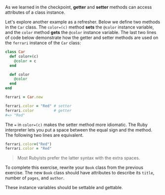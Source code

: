 <!-- { ids:[21], language:'Ruby', type:'workshop', name:'Getters and Setters', description:'Set and retrieve attributes from a class instance using convenience methods.' }-->

As we learned in the checkpoint, **getter** and **setter** methods can access attributes of a class instance.

Let's explore another example as a refresher. Below we define two methods in the `Car` class. The `color=(c)` method **sets** the `@color` instance variable, and the `color` method **gets** the `@color` instance variable. The last two lines of code below demonstrate how the getter and setter methods are used on the `ferrari` instance of the `Car` class:

```ruby
class Car
  def color=(c)
    @color = c
  end

  def color
    @color
  end
end

ferrari = Car.new

ferrari.color = "Red" # setter
ferrari.color         # getter
#=> "Red"
```

The `=` in `color=(c)` makes the setter method more idiomatic. The Ruby interpreter lets you put a space between the equal sign and the method. The following two lines are equivalent.

```ruby
ferrari.color=("Red")
ferrari.color = "Red"
```

> Most Rubyists prefer the latter syntax with the extra spaces.

To complete this exercise, rewrite your `Book` class from the previous exercise. The new `Book` class should have attributes to describe its `title`, number of `pages`, and `author`.

These instance variables should be settable and gettable.
